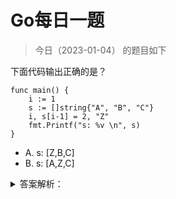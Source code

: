# Go每日一题

> 今日（2023-01-04） 的题目如下

下面代码输出正确的是？

```golang
func main() {
	i := 1
	s := []string{"A", "B", "C"}
	i, s[i-1] = 2, "Z"
	fmt.Printf("s: %v \n", s)
}
```

- A. s: [Z,B,C]
- B. s: [A,Z,C]

<details>
<summary>答案解析：</summary>
<div>

参考答案及解析：A。

知识点：多重赋值。

多重赋值分为两个步骤，有先后顺序：

- 计算等号左边的索引表达式和取址表达式，接着计算等号右边的表达式；
- 赋值；

所以本例，会先计算 s[i-1]，等号右边是两个表达式是常量，所以赋值运算等同于 `i, s[0] = 2, "Z"`。

</div>
</details>